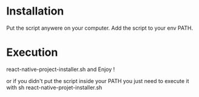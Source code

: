# Installation

Put the script anywere on your computer.
Add the script to your env PATH.

# Execution

react-native-project-installer.sh and Enjoy !

or if you didn't put the script inside your PATH you just need to execute it with
sh react-native-projet-installer.sh
